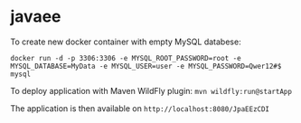 # javaee

To create new docker container with empty MySQL databese:

`docker run -d -p 3306:3306 -e MYSQL_ROOT_PASSWORD=root -e MYSQL_DATABASE=MyData -e MYSQL_USER=user -e MYSQL_PASSWORD=Qwer12#$ mysql`

To deploy application with Maven WildFly plugin: `mvn wildfly:run@startApp`

The application is then available on `http://localhost:8080/JpaEEzCDI`

